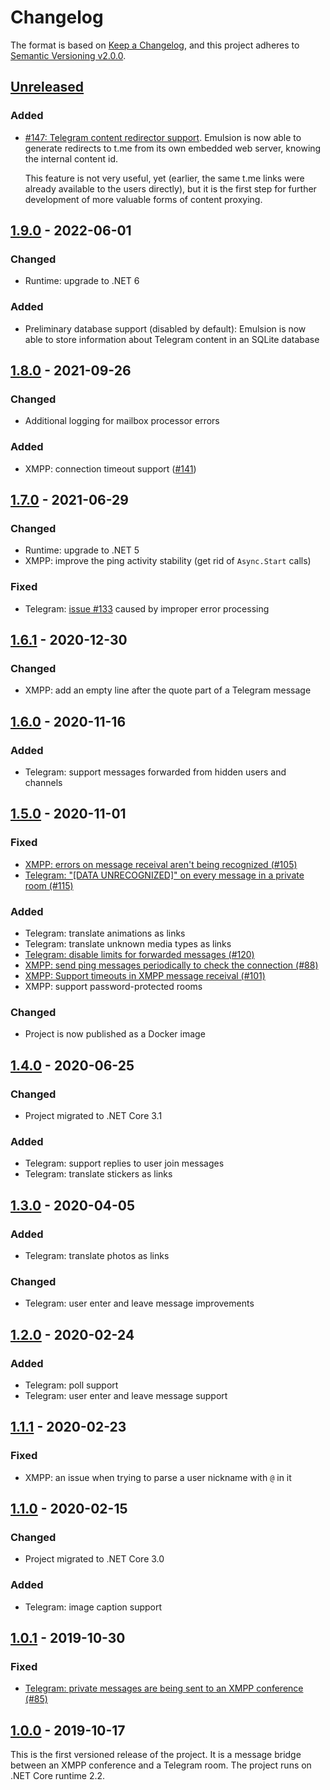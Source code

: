﻿# Changelog

The format is based on [Keep a Changelog](https://keepachangelog.com/en/1.0.0/),
and this project adheres to [Semantic
Versioning v2.0.0](https://semver.org/spec/v2.0.0.html).

## [Unreleased]
### Added
- [#147: Telegram content redirector support](https://github.com/codingteam/emulsion/issues/147). Emulsion is now able to generate redirects to t.me from its own embedded web server, knowing the internal content id.

  This feature is not very useful, yet (earlier, the same t.me links were already available to the users directly), but it is the first step for further development of more valuable forms of content proxying.

## [1.9.0] - 2022-06-01
### Changed
- Runtime: upgrade to .NET 6

### Added
- Preliminary database support (disabled by default): Emulsion is now able to store information about Telegram content in an SQLite database

## [1.8.0] - 2021-09-26
### Changed
- Additional logging for mailbox processor errors

### Added
- XMPP: connection timeout support ([#141](https://github.com/codingteam/emulsion/issues/141))

## [1.7.0] - 2021-06-29
### Changed
- Runtime: upgrade to .NET 5
- XMPP: improve the ping activity stability (get rid of `Async.Start` calls)

### Fixed
- Telegram: [issue #133](https://github.com/codingteam/emulsion/issues/133) caused by improper error processing

## [1.6.1] - 2020-12-30
### Changed
- XMPP: add an empty line after the quote part of a Telegram message

## [1.6.0] - 2020-11-16
### Added
- Telegram: support messages forwarded from hidden users and channels

## [1.5.0] - 2020-11-01
### Fixed
- [XMPP: errors on message receival aren't being recognized
  (#105)](https://github.com/codingteam/emulsion/issues/105)
- [Telegram: "\[DATA UNRECOGNIZED\]" on every message in a private room
  (#115)](https://github.com/codingteam/emulsion/issues/115)

### Added
- Telegram: translate animations as links
- Telegram: translate unknown media types as links
- [Telegram: disable limits for forwarded messages
  (#120)](https://github.com/codingteam/emulsion/issues/120)
- [XMPP: send ping messages periodically to check the connection
  (#88)](https://github.com/codingteam/emulsion/issues/88)
- [XMPP: Support timeouts in XMPP message receival
  (#101)](https://github.com/codingteam/emulsion/issues/101)
- XMPP: support password-protected rooms

### Changed
- Project is now published as a Docker image

## [1.4.0] - 2020-06-25
### Changed
- Project migrated to .NET Core 3.1

### Added
- Telegram: support replies to user join messages
- Telegram: translate stickers as links

## [1.3.0] - 2020-04-05
### Added
- Telegram: translate photos as links

### Changed
- Telegram: user enter and leave message improvements

## [1.2.0] - 2020-02-24
### Added
- Telegram: poll support
- Telegram: user enter and leave message support

## [1.1.1] - 2020-02-23
### Fixed
- XMPP: an issue when trying to parse a user nickname with `@` in it

## [1.1.0] - 2020-02-15
### Changed
- Project migrated to .NET Core 3.0
### Added
- Telegram: image caption support

## [1.0.1] - 2019-10-30
### Fixed
- [Telegram: private messages are being sent to an XMPP
  conference (#85)](https://github.com/codingteam/emulsion/issues/85)

## [1.0.0] - 2019-10-17
This is the first versioned release of the project. It is a message bridge
between an XMPP conference and a Telegram room. The project runs on .NET Core
runtime 2.2.

[1.0.0]: https://github.com/codingteam/emulsion/releases/tag/v1.0.0
[1.0.1]: https://github.com/codingteam/emulsion/compare/v1.0.0...v1.0.1
[1.1.0]: https://github.com/codingteam/emulsion/compare/v1.0.1...v1.1.0
[1.1.1]: https://github.com/codingteam/emulsion/compare/v1.1.0...v1.1.1
[1.2.0]: https://github.com/codingteam/emulsion/compare/v1.1.1...v1.2.0
[1.3.0]: https://github.com/codingteam/emulsion/compare/v1.2.0...v1.3.0
[1.4.0]: https://github.com/codingteam/emulsion/compare/v1.3.0...v1.4.0
[1.5.0]: https://github.com/codingteam/emulsion/compare/v1.4.0...v1.5.0
[1.6.0]: https://github.com/codingteam/emulsion/compare/v1.5.0...v1.6.0
[1.6.1]: https://github.com/codingteam/emulsion/compare/v1.6.0...v1.6.1
[1.7.0]: https://github.com/codingteam/emulsion/compare/v1.6.1...v1.7.0
[1.8.0]: https://github.com/codingteam/emulsion/compare/v1.7.0...v1.8.0
[1.9.0]: https://github.com/codingteam/emulsion/compare/v1.8.0...v1.9.0
[Unreleased]: https://github.com/codingteam/emulsion/compare/v1.9.0...HEAD
